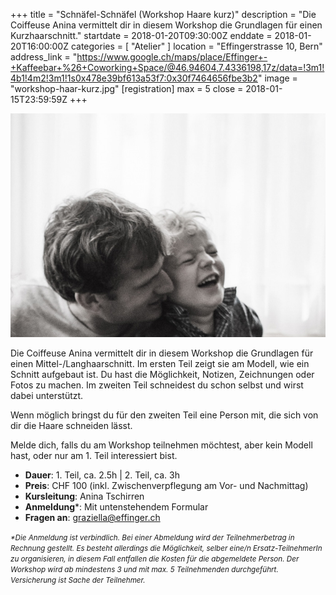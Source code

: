 +++
title = "Schnäfel-Schnäfel (Workshop Haare kurz)"
description = "Die Coiffeuse Anina vermittelt dir in diesem Workshop die Grundlagen für einen Kurzhaarschnitt."
startdate = 2018-01-20T09:30:00Z
enddate = 2018-01-20T16:00:00Z
categories = [ "Atelier" ]
location = "Effingerstrasse 10, Bern"
address_link = "https://www.google.ch/maps/place/Effinger+-+Kaffeebar+%26+Coworking+Space/@46.94604,7.4336198,17z/data=!3m1!4b1!4m2!3m1!1s0x478e39bf613a53f7:0x30f7464656fbe3b2"
image = "workshop-haar-kurz.jpg"
[registration]
  max = 5
  close = 2018-01-15T23:59:59Z
+++

![Workshop Haar Kurz](workshop-haar-kurz.jpg)

Die Coiffeuse Anina vermittelt dir in diesem Workshop die Grundlagen für einen Mittel-/Langhaarschnitt. Im ersten Teil zeigt sie am Modell, wie ein Schnitt aufgebaut ist. Du hast die Möglichkeit, Notizen, Zeichnungen oder Fotos zu machen. Im zweiten Teil schneidest du schon selbst und wirst dabei unterstützt.

Wenn möglich bringst du für den zweiten Teil eine Person mit, die sich von dir die Haare schneiden lässt.

Melde dich, falls du am Workshop teilnehmen möchtest, aber kein Modell hast, oder nur am 1. Teil interessiert bist.


* **Dauer**: 1. Teil, ca. 2.5h | 2. Teil, ca. 3h
* **Preis**: CHF 100 (inkl. Zwischenverpflegung am Vor-
und Nachmittag)
* **Kursleitung**: Anina Tschirren  
* **Anmeldung**\*: Mit untenstehendem Formular   
* **Fragen an**: [graziella@effinger.ch](mailto:graziella@effinger.ch)

<small>*\*Die Anmeldung ist verbindlich. Bei einer Abmeldung wird der Teilnehmerbetrag in Rechnung gestellt. Es besteht allerdings die Möglichkeit, selber eine/n Ersatz-TeilnehmerIn zu organisieren, in diesem Fall entfallen die Kosten für die abgemeldete Person. Der Workshop wird ab mindestens 3 und mit max. 5 Teilnehmenden durchgeführt. Versicherung ist Sache der Teilnehmer.*</small>
